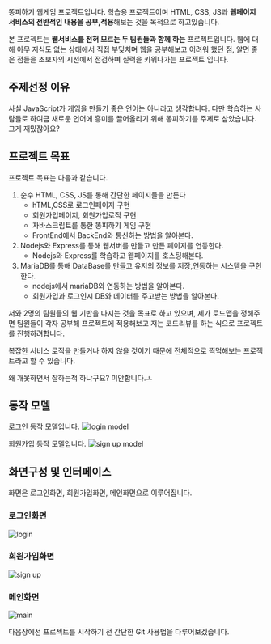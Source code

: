똥피하기 웹게임 프로젝트입니다. 학습용 프로젝트이며 HTML, CSS, JS과 **웹페이지 서비스의 전반적인 내용을 공부,적용**해보는 것을 목적으로 하고있습니다. 

본 프로젝트는 **웹서비스를 전혀 모르는 두 팀원들과 함께 하는** 프로젝트입니다. 웹에 대해 아무 지식도 없는 상태에서 직접 부딪치며 웹을 공부해보고 어려워 했던 점, 알면 좋은 점들을 초보자의 시선에서 점검하며 실력을 키워나가는 프로젝트 입니다.

## 주제선정 이유

사실 JavaScript가 게임을 만들기 좋은 언어는 아니라고 생각합니다. 다만 학습하는 사람들로 하여금 새로운 언어에 흥미를 끌어올리기 위해 똥피하기를 주제로 삼았습니다. 그게 재밌잖아요?

## 프로젝트 목표

프로젝트 목표는 다음과 같습니다.

1. 순수 HTML, CSS, JS를 통해 간단한 페이지들을 만든다
    - hTML,CSS로 로그인페이지 구현
    - 회원가입페이지, 회원가입로직 구현
    - 자바스크립트를 통한 똥피하기 게임 구현
    - FrontEnd에서 BackEnd와 통신하는 방법을 알아본다.
2. Nodejs와 Express를 통해 웹서버를 만들고 만든 페이지를 연동한다.
    - Nodejs와 Express를 학습하고 웹페이지를 호스팅해본다.
3. MariaDB를 통해 DataBase를 만들고 유저의 정보를 저장,연동하는 시스템을 구현한다.
    - nodejs에서 mariaDB와 연동하는 방법을 알아본다.
    - 회원가입과 로그인시 DB와 데이터를 주고받는 방법을 알아본다.

저와 2명의 팀원들의 웹 기반을 다지는 것을 목표로 하고 있으며, 제가 로드맵을 정해주면 팀원들이 각자 공부해 프로젝트에 적용해보고 저는 코드리뷰를 하는 식으로 프로젝트를 진행하려합니다. 

복잡한 서비스 로직을 만들거나 하지 않을 것이기 때문에 전체적으로 찍먹해보는 프로젝트라고 할 수 있습니다.

왜 개못하면서 잘하는척 하냐구요? 미안합니다.ㅗ

## 동작 모델
로그인 동작 모델입니다.
![login model](../images/login.png)

회원가입 동작 모델입니다.
![sign up model](../images/sign-up.png)

## 화면구성 및 인터페이스

화면은 로그인화면, 회원가입화면, 메인화면으로 이루어집니다.

### 로그인화면
![login](../images/로그인화면.png)

### 회원가입화면
![sign up](../images/회원가입화면.png)

### 메인화면
![main](../images/메인화면.png)

다음장에선 프로젝트를 시작하기 전 간단한 Git 사용법을 다루어보겠습니다.